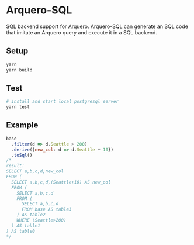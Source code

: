 # Arquero-SQL
SQL backend support for [Arquero](https://github.com/uwdata/arquero).
Arquero-SQL can generate an SQL code that imitate an Arquero query and execute it in a SQL backend.

## Setup
```sh
yarn
yarn build
```

## Test
```sh
# install and start local postgresql server
yarn test
```

## Example
```js
base
  .filter(d => d.Seattle > 200)
  .derive({new_col: d => d.Seattle + 10})
  .toSql()
/*
result:
SELECT a,b,c,d,new_col
FROM (
  SELECT a,b,c,d,(Seattle+10) AS new_col
  FROM (
    SELECT a,b,c,d
    FROM (
      SELECT a,b,c,d
      FROM base AS table3
    ) AS table2
    WHERE (Seattle>200)
  ) AS table1
) AS table0
*/
```
